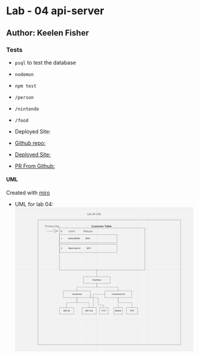 # Lab - 04 api-server

## Author: Keelen Fisher

### Tests

- `psql` to test the database
- `nodemon`
- `npm test`
- `/person`
- `/nintendo`
- `/food`

- Deployed Site:

- [Github repo:](https://github.com/Keelen-Fisher/api-server)

- [Deployed Site:](https://keelen-basic-api-server-prod.herokuapp.com/)

- [PR From Github:](https://github.com/Keelen-Fisher/basic-api-server/pull/3)

#### UML

Created with [miro](https://miro.com/app/board/uXjVPVbmw2E=/)

- UML for lab 04: ![UML](UML%20Rough%20Draft%20for%20Lab%2004.png)
